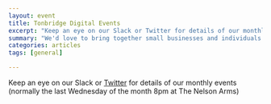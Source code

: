 ```yaml
---
layout: event
title: Tonbridge Digital Events
excerpt: "Keep an eye on our Slack or Twitter for details of our monthly events"
summary: "We'd love to bring together small businesses and individuals throughout Tonbridge looking to chat about all aspects of their digital strategy. Whether you're working in technology, the Web or a complete novice/outsider looking for advice then please come along."
categories: articles
tags: [general]

---
```


Keep an eye on our Slack or [Twitter](https://twitter.com/tonbridigital) for details of our monthly events (normally the last Wednesday of the month 8pm at The Nelson Arms)
